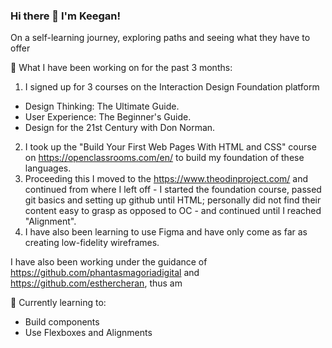 ### Hi there 👋 I'm Keegan!

On a self-learning journey, exploring paths and seeing what they have to offer

📖 What I have been working on for the past 3 months:
1. I signed up for 3 courses on the Interaction Design Foundation platform
  * Design Thinking: The Ultimate Guide.
  * User Experience: The Beginner's Guide.
  * Design for the 21st Century with Don Norman.
2. I took up the "Build Your First Web Pages With HTML and CSS" course on https://openclassrooms.com/en/ to build my foundation of these languages.
3. Proceeding this I moved to the https://www.theodinproject.com/ and continued from where I left off - I started the foundation course, passed git basics and setting up github until HTML; personally did not find their content easy to grasp as opposed to OC - and continued until I reached "Alignment".
4. I have also been learning to use Figma and have only come as far as creating low-fidelity wireframes.

I have also been working under the guidance of https://github.com/phantasmagoriadigital and https://github.com/esthercheran, thus am

🌱 Currently learning to:
- Build components
- Use Flexboxes and Alignments

